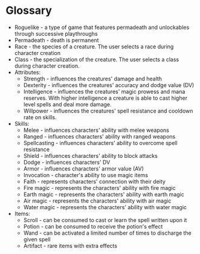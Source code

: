 # Glossary
- Roguelike - a type of game that features permadeath and unlockables through successive playthroughs
- Permadeath - death is permanent
- Race - the species of a creature. The user selects a race during character creation
- Class - the specialization of the creature. The user selects a class during character creation.
- Attributes:
  - Strength - influences the creatures' damage and health
  - Dexterity - influences the creatures' accuracy and dodge value (DV)
  - Intelligence - influences the creatures' magic prowess and mana reserves. With higher intelligence a creature is able to cast higher level spells and deal more damage.
  - Willpower - influences the creatures' spell resistance and cooldown rate on skills.
- Skills:
  - Melee - influences characters' ability with melee weapons
  - Ranged - influences characters' ability with ranged weapons
  - Spellcasting - influences characters' ability to overcome spell resistance
  - Shield - influences characters' ability to block attacks
  - Dodge - influences characters' DV
  - Armor - influences characters' armor value (AV)
  - Invocation - character's ability to use magic items
  - Faith - represents characters' connection with their deity
  - Fire magic - represents the characters' ability with fire magic
  - Earth magic - represents the characters' ability with earth magic
  - Air magic - represents the characters' ability with air magic
  - Water magic - represents the characters' ability with water magic
- Items:
  - Scroll - can be consumed to cast or learn the spell written upon it
  - Potion - can be consumed to receive the potion's effect
  - Wand - can be activated a limited number of times to discharge the given spell
  - Artifact - rare items with extra effects
  